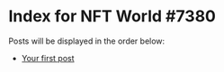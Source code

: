 # Index for NFT World #7380
Posts will be displayed in the order below:

- [Your first post](./001-first.md)

